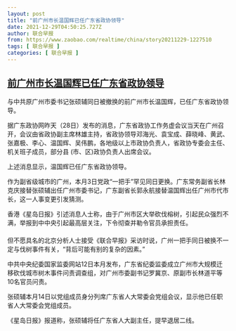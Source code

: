 ```yaml
---
layout: post
title: "前广州市长温国辉已任广东省政协领导"
date: 2021-12-29T04:50:25.727Z
author: 联合早报
from: https://www.zaobao.com/realtime/china/story20211229-1227510
tags: [ 联合早报 ]
categories: [ 联合早报 ]
---
```

<!--1640773860000-->
[前广州市长温国辉已任广东省政协领导](https://www.zaobao.com/realtime/china/story20211229-1227510)
------

<div>
<p>与中共原广州市委书记张硕辅同日被撤换的前广州市长温国辉，已任广东省政协领导。</p><p>据广东政协网昨天（28日）发布的消息，广东省政协工作务虚会议当天在广州召开，会议由省政协副主席林雄主持，省政协领导邓海光、袁宝成、薛晓峰、黄武、张嘉极、李心、温国辉、吴伟鹏，各地级以上市政协负责人，省政协专委会主任、机关班子成员，部分县 (市、区)政协负责人出席会议。</p><p>上述消息显示，温国辉已任广东省政协领导。</p><section id="imu"><div id="dfp-ad-imu1">        </div></section><p>作为副省级城市的广州，本月3日党政“一把手”罕见同日更换。广东常务副省长林克庆接替张硕辅出任广州市委书记，广东副省长郭永航接替温国辉出任广州市代市长，这一人事变更引发猜测。</p><p>香港《星岛日报》引述消息人士称，由于广州市区大举砍伐榕树，引起民众强烈不满，举报到中中央引起最高层关注，下令彻查并勒令官员承担责任。<br>　　<br>但不愿具名的北京分析人士接受《联合早报》采访时说，广州一把手同日被换不一定与伐树事件有关，“背后可能有别的复杂的因素。”　</p><p>中共中央纪委国家监委网站12日本月发布，广东省纪委监委成立广州市大规模迁移砍伐城市树木事件问责调查组，对广州市委副书记罗冀京、原副市长林道平等10名官员问责。</p><div id="innity-in-post"></div><div id="dfp-ad-midarticlespecial">        </div><p>张硕辅本月14日以党组成员身分列席广东省人大常委会党组会议，显示他已任职省人大常委会党组成员。</p><p>《星岛日报》报道称，张硕辅将任广东省人大副主任，提早退居二线。</p>      <div class="cx_paywall_placeholder" id="sph_cdp_40"></div>
</div>
